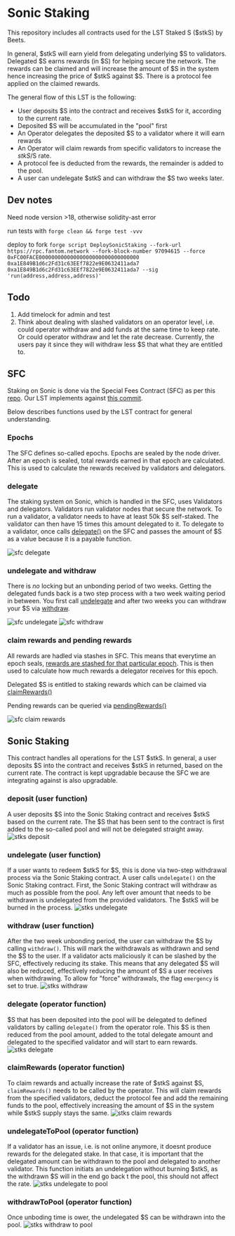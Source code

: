 # Sonic Staking

This repository includes all contracts used for the LST Staked S ($stkS) by Beets.

In general, $stkS will earn yield from delegating underlying $S to validators. Delegated $S earns rewards (in $S) for helping secure the network. The rewards can be claimed and will increase the amount of $S in the system hence increasing the price of $stkS against $S. There is a protocol fee applied on the claimed rewards.

The general flow of this LST is the following:
- User deposits $S into the contract and receives $stkS for it, according to the current rate.
- Deposited $S will be accumulated in the "pool" first
- An Operator delegates the deposited $S to a validator where it will earn rewards
- An Operator will claim rewards from specific validators to increase the $stkS/$S rate.
- A protocol fee is deducted from the rewards, the remainder is added to the pool.
- A user can undelegate $stkS and can withdraw the $S two weeks later.


## Dev notes

Need node version >18, otherwise solidity-ast error

run tests with `forge clean && forge test -vvv`

deploy to fork
`forge script DeploySonicStaking --fork-url https://rpc.fantom.network --fork-block-number 97094615 --force 0xFC00FACE00000000000000000000000000000000 0xa1E849B1d6c2Fd31c63EEf7822e9E0632411ada7 0xa1E849B1d6c2Fd31c63EEf7822e9E0632411ada7 --sig 'run(address,address,address)'`

## Todo

1. Add timelock for admin and test
2. Think about dealing with slashed validators on an operator level, i.e. could operator withdraw and add funds at the same time to keep rate. Or could operator withdraw and let the rate decrease. Currently, the users pay it since they will withdraw less $S that what they are entitled to.

## SFC

Staking on Sonic is done via the Special Fees Contract (SFC) as per this [repo](https://github.com/Fantom-foundation/opera-sfc). Our LST implements against [this commit](https://github.com/Fantom-foundation/opera-sfc/tree/8c700e0ef1224cdb29e8afed6ea89eacdfba9dd7).

Below describes functions used by the LST contract for general understanding.

### Epochs

The SFC defines so-called epochs. Epochs are sealed by the node driver. After an epoch is sealed, total rewards earned in that epoch are calculated. This is used to calculate the rewards received by validators and delegators.

### delegate

The staking system on Sonic, which is handled in the SFC, uses Validators and delegators. Validators run validator nodes that secure the network. To run a validator, a validator needs to have at least 50k $S self-staked. The validator can then have 15 times this amount delegated to it. To delegate to a validator, once calls [delegate()](https://github.com/Fantom-foundation/opera-sfc/blob/8c700e0ef1224cdb29e8afed6ea89eacdfba9dd7/contracts/sfc/SFC.sol#L392) on the SFC and passes the amount of $S as a value because it is a payable function.

![sfc delegate](images/sfc_delegate.png)

### undelegate and withdraw

There is _no_ locking but an unbonding period of two weeks. Getting the delegated funds back is a two step process with a two week waiting period in between. You first call [undelegate](https://github.com/Fantom-foundation/opera-sfc/blob/8c700e0ef1224cdb29e8afed6ea89eacdfba9dd7/contracts/sfc/SFC.sol#L466) and after two weeks you can withdraw your $S via [withdraw](https://github.com/Fantom-foundation/opera-sfc/blob/8c700e0ef1224cdb29e8afed6ea89eacdfba9dd7/contracts/sfc/SFC.sol#L398).

![sfc undelegate](images/sfc_undelegate.png)
![sfc withdraw](images/sfc_withdraw.png)

### claim rewards and pending rewards

All rewards are hadled via stashes in SFC. This means that everytime an epoch seals, [rewards are stashed for that particular epoch](https://github.com/Fantom-foundation/opera-sfc/blob/8c700e0ef1224cdb29e8afed6ea89eacdfba9dd7/contracts/sfc/SFC.sol#L308). This is then used to calculate how much rewards a delegator receives for this epoch.

Delegated $S is entitled to staking rewards which can be claimed via [claimRewards()](https://github.com/Fantom-foundation/opera-sfc/blob/8c700e0ef1224cdb29e8afed6ea89eacdfba9dd7/contracts/sfc/SFC.sol#L448)

Pending rewards can be queried via [pendingRewards()](https://github.com/Fantom-foundation/opera-sfc/blob/8c700e0ef1224cdb29e8afed6ea89eacdfba9dd7/contracts/sfc/SFC.sol#L448)

![sfc claim rewards](images/sfc_claimrewards.png)

## Sonic Staking

This contract handles all operations for the LST $stkS. In general, a user deposits $S into the contract and receives $stkS in returned, based on the current rate.
The contract is kept upgradable because the SFC we are integrating against is also upgradable.

### deposit (user function)

A user deposits $S into the Sonic Staking contract and receives $stkS based on the current rate. The $S that has been sent to the contract is first added to the so-called pool and will not be delegated straight away.
![stks deposit](images/sonicstaking_deposit.png)

### undelegate (user function)

If a user wants to redeem $stkS for $S, this is done via two-step withdrawal process via the Sonic Staking contract. A user calls `undelegate()` on the Sonic Staking contract. First, the Sonic Staking contract will withdraw as much as possible from the pool. Any left over amount that needs to be withdrawn is undelegated from the provided validators. The $stkS will be burned in the process.
![stks undelegate](images/sonicstaking_undelegate.png)

### withdraw (user function)

After the two week unbonding period, the user can withdraw the $S by calling `withdraw()`. This will mark the withdrawals as withdrawn and send the $S to the user.
If a validator acts maliciously it can be slashed by the SFC, effectively reducing its stake. This means that any delegated $S will also be reduced, effectively reducing the amount of $S a user receives when withdrawing. To allow for "force" withdrawals, the flag `emergency` is set to true.
![stks withdraw](images/sonicstaking_withdraw.png)

### delegate (operator function)

$S that has been deposited into the pool will be delegated to defined validators by calling `delegate()` from the operator role. This $S is then reduced from the pool amount, added to the total delegate amount and delegated to the specified validator and will start to earn rewards.
![stks delegate](images/sonicstaking_delegate.png)

### claimRewards (operator function)

To claim rewards and actually increase the rate of $stkS against $S, `claimRewards()` needs to be called by the operator. This will claim rewards from the specified validators, deduct the protocol fee and add the remaining funds to the pool, effectively increasing the amount of $S in the system while $stkS supply stays the same.
![stks claim rewards](images/sonicstaking_claimRewards.png)

### undelegateToPool (operator function)

If a validator has an issue, i.e. is not online anymore, it doesnt produce rewards for the delegated stake. In that case, it is important that the delegated amount can be withdrawn to the pool and delegated to another validator. This function initiats an undelegation without burning $stkS, as the withdrawn $S will in the end go back t the pool, this should not affect the rate.
![stks undelegate to pool](images/sonicstaking_undelegateToPool.png)

### withdrawToPool (operator function)

Once unboding time is ower, the undelegated $S can be withdrawn into the pool.
![stks withdraw to pool](images/sonicstaking_withdrawToPool.png)
